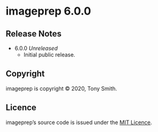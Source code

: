 # imageprep 6.0.0 #

## Release Notes ##

- 6.0.0 *Unreleased*
    - Initial public release.

## Copyright ##

imageprep is copyright &copy; 2020, Tony Smith.

## Licence ##

imageprep’s source code is issued under the [MIT Licence](./LICENSE).